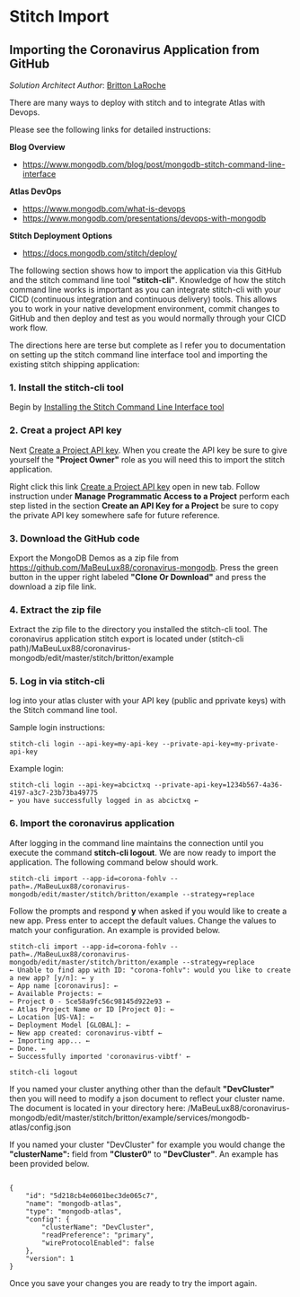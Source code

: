 # Stitch Import

## Importing the Coronavirus Application from GitHub

*Solution Architect Author*: [Britton LaRoche](mailto:britton.laroche@mongodb.com)

There are many ways to deploy with stitch and to integrate Atlas with Devops.

Please see the following links for detailed instructions:

**Blog Overview** 
- https://www.mongodb.com/blog/post/mongodb-stitch-command-line-interface

**Atlas DevOps**
- https://www.mongodb.com/what-is-devops 
- https://www.mongodb.com/presentations/devops-with-mongodb

**Stitch Deployment Options**
- https://docs.mongodb.com/stitch/deploy/

The following section shows how to import the application via this GitHub and the stitch command line tool **"stitch-cli"**. Knowledge of how the stitch command line works is important as you can integrate stitch-cli with your CICD (continuous integration and continuous delivery) tools. This allows you to work in your native development environment, commit changes to GitHub and then deploy and test as you would normally through your CICD work flow.

The directions here are terse but complete as I refer you to documentation on setting up the stitch command line interface tool and importing the existing stitch shipping application:

### 1. Install the stitch-cli tool
Begin by [Installing the Stitch Command Line Interface tool](https://docs.mongodb.com/stitch/import-export/stitch-cli-reference/)

### 2. Creat a project API key
Next [Create a Project API key](https://docs.atlas.mongodb.com/configure-api-access/#programmatic-api-keys). When you create the API key be sure to give yourself the **"Project Owner"** role as you will need this to import the stitch application.

Right click this link [Create a Project API key](https://docs.atlas.mongodb.com/configure-api-access/#programmatic-api-keys) open in new tab. Follow instruction under **Manage Programmatic Access to a Project** perform each step listed in the section **Create an API Key for a Project** be sure to copy the private API key somewhere safe for future reference.

### 3. Download the GitHub code
Export the MongoDB Demos as a zip file from https://github.com/MaBeuLux88/coronavirus-mongodb. Press the green button in the upper right labeled **"Clone Or Download"** and press the download a zip file link.

### 4. Extract the zip file
Extract the zip file to the directory you installed the stitch-cli tool. The coronavirus application stitch export is located under (stitch-cli path)/MaBeuLux88/coronavirus-mongodb/edit/master/stitch/britton/example

### 5. Log in via stitch-cli
log into your atlas cluster with your API key (public and pprivate keys) with the Stitch command line tool.

Sample login instructions:
```
stitch-cli login --api-key=my-api-key --private-api-key=my-private-api-key
```

Example login:
```
stitch-cli login --api-key=abcictxq --private-api-key=1234b567-4a36-4197-a3c7-23b73ba49775
← you have successfully logged in as abcictxq ←
```

### 6. Import the coronavirus application
After logging in the command line maintains the connection until you execute the command **stitch-cli logout**. We are now ready to import the application. The following command below should work.
```
stitch-cli import --app-id=corona-fohlv --path=./MaBeuLux88/coronavirus-mongodb/edit/master/stitch/britton/example --strategy=replace
```

Follow the prompts and respond **y** when asked if you would like to create a new app. Press enter to accept the default values. Change the values to match your configuration. An example is provided below.

```
stitch-cli import --app-id=corona-fohlv --path=./MaBeuLux88/coronavirus-mongodb/edit/master/stitch/britton/example --strategy=replace
← Unable to find app with ID: "corona-fohlv": would you like to create a new app? [y/n]: ← y
← App name [coronavirus]: ←
← Available Projects: ←
← Project 0 - 5ce58a9fc56c98145d922e93 ←
← Atlas Project Name or ID [Project 0]: ←
← Location [US-VA]: ←
← Deployment Model [GLOBAL]: ←
← New app created: coronavirus-vibtf ←
← Importing app... ←
← Done. ←
← Successfully imported 'coronavirus-vibtf' ←

stitch-cli logout

```

If you named your cluster anything other than the default **"DevCluster"** then you will need to modify a json document to reflect your cluster name. The document is located in your directory here: /MaBeuLux88/coronavirus-mongodb/edit/master/stitch/britton/example/services/mongodb-atlas/config.json

If you named your cluster "DevCluster" for example you would change the **"clusterName":** field from **"Cluster0"** to **"DevCluster"**. An example has been provided below.

```

{
    "id": "5d218cb4e0601bec3de065c7",
    "name": "mongodb-atlas",
    "type": "mongodb-atlas",
    "config": {
        "clusterName": "DevCluster",
        "readPreference": "primary",
        "wireProtocolEnabled": false
    },
    "version": 1
}
```
Once you save your changes you are ready to try the import again.
